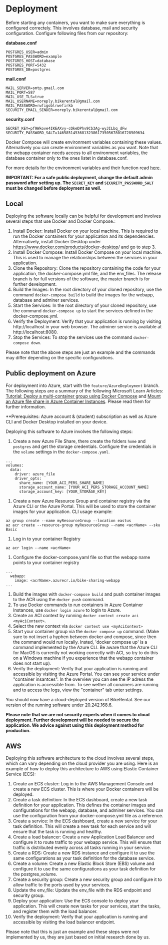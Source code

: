 # Deployment
Before starting any containers, you want to make sure everything is configured correctely. This involves database, mail and security configuration. Configure following files from our repository:

**database.conf**
```
POSTGRES_USER=admin
POSTGRES_PASSWORD=example
POSTGRES_HOST=database
POSTGRES_PORT=5432
POSTGRES_DB=postgres

```
**mail.conf**
```
MAIL_SERVER=smtp.gmail.com
MAIL_PORT=587
MAIL_USE_TLS=true
MAIL_USERNAME=noreply.bikerental@gmail.com
MAIL_PASSWORD=rwfigoblrwefirkb
SECURITY_EMAIL_SENDER=noreply.bikerental@gmail.com

```
**security.conf**
```
SECRET_KEY=pf9Wkove4IKEAXvy-cQkeDPhv9Cb3Ag-wyJILbq_dFw
SECURITY_PASSWORD_SALT=146585145368132386173505678016728509634
```
Docker Compose will create environment variables containing these values. Alternatively you can create environment variables as you want. Note that the webapp container needs access to all environment variables, the database container only to the ones listet in database.conf.

For more details for the environment variables and their function read [here](/deliverables/doc.md/#databaseconf). 

**IMPORTANT: For a safe public deployment, change the default admin password after setting up. The ```SECRET_KEY``` and ```SECURITY_PASSWORD_SALT``` must be changed before deployment as well.**

## Local
Deploying the software locally can be helpful for development and involves several steps that use Docker and Docker Compose.:

1. Install Docker: Install Docker on your local machine. This is required to run the Docker containers for your application and its dependencies. Alternatively, install Docker Desktop under https://www.docker.com/products/docker-desktop/ and go to step 3.
1. Install Docker Compose: Install Docker Compose on your local machine. This is used to manage the relationships between the services in your application.
1. Clone the Repository: Clone the repository containing the code for your application, the docker-compose.yml file, and the env_files. The release branch is for full versions of the software, the master branch is for further development.
1. Build the Images: In the root directory of your cloned repository, use the command `docker-compose build` to build the images for the webapp, database and adminer services.
1. Start the Services: In the root directory of your cloned repository, use the command `docker-compose up` to start the services defined in the docker-compose.yml.
1. Verify the Deployment: Verify that your application is running by visiting http://localhost in your web browser. The adminer service is available at http://localhost:8080.
1. Stop the Services: To stop the services use the command `docker-compose down`. 

Please note that the above steps are just an example and the commands may differ depending on the specific configurations.

## Public deployment on Azure
For deployment into Azure, start with the `feature/AzureDeployment` branch.
The following steps are a summary of the following Microsoft Learn Articles: [Tutorial: Deploy a multi-container group using Docker Compose](https://learn.microsoft.com/en-us/azure/container-instances/tutorial-docker-compose) and [Mount an Azure file share in Azure Container Instances](https://learn.microsoft.com/en-us/azure/container-instances/container-instances-volume-azure-files). Please read them for further information.

**Prerequisites: Azure account & (student) subscription as well as Azure CLI and Docker Desktop installed on your device.

Deploying this software to Azure involves the following steps:

1. Create a new Azure File Share, there create the folders `home` and `postgres` and get the storage credentials. Configure the credentials in the `volume` settings in the `docker-compose.yaml`.
```
...
volumes:
  data:
    driver: azure_file
    driver_opts:
      share_name: [YOUR_ACI_PERS_SHARE_NAME]
      storage_account_name: [YOUR_ACI_PERS_STORAGE_ACCOUNT_NAME]
      storage_account_key: [YOUR_STORAGE_KEY]
```
1. Create a new Azure Resource Group and container registry via the Azure CLI or the Azure Portal. This will be used to store the container images for your application. CLI usage example:
```
az group create --name myResourceGroup --location eastus
az acr create --resource-group myResourceGroup --name <acrName> --sku Basic
```
1. Log in to your container Registry
```
az acr login --name <acrName>
```
1. Configure the docker-compose.yaml file so that the webapp name points to your container registry
```
...
  webapp:
    image: <acrName>.azurecr.io/bike-sharing-webapp
...
```
1. Build the images with `docker-compose build` and push container images to the ACR using the `docker push` command.
1. To use Docker commands to run containers in Azure Container Instances, use `docker login azure` to login to Azure.
1. Create an ACI context by running `docker context create aci <myAciContext>`.
1. Select the new context via `docker context use <myAciContext>`
1. Start your container group via the `docker compose up` command. (Make sure to not insert a hyphen between docker and compose, since then the command would run locally. Insted, 'docker compose up' is a command implemented by the Azure CLI. Be aware that the Azure CLI for MacOS is currently not working correctly with ACI, so try to do this on a Windows machine if you experience that the webapp container does not start up).
1. Verify the deployment: Verify that your application is running and accessible by visiting the Azure Portal. You can see your service under "container insantces". In the overview you can see the IP adress the application is accessible from. To see wether all conainers are running and to access the logs, view the "container" tab unter settings.

You should now have a cloud-deployed version of BikeRental. See our version of the running software under 20.242.168.6.

**Please note that we are not security experts when it comes to cloud deployment. Further development will be needed to secure the application. We advice against using this deployment method for production.**

## AWS
Deploying this software architecture to the cloud involves several steps, which can vary depending on the cloud provider you are using. Here is an example of how to deploy this architecture to AWS using Elastic Container Service (ECS):

1. Create an ECS cluster: Log in to the AWS Management Console and create a new ECS cluster. This is where your Docker containers will be deployed.
1. Create a task definition: In the ECS dashboard, create a new task definition for your application. This defines the container images and configurations for the webapp, database, and adminer services. You can use the configuration from your docker-compose.yml file as a reference.
1. Create a service: In the ECS dashboard, create a new service for your task definition. This will create a new task for each service and will ensure that the task is running and healthy.
1. Create a load balancer: Create a new Application Load Balancer and configure it to route traffic to your webapp service. This will ensure that traffic is distributed evenly across all tasks running in your service.
1. Create a RDS: Create a new RDS instance and configure it to use the same configurations as your task definition for the database service.
1. Create a volume: Create a new Elastic Block Store (EBS) volume and configure it to use the same configurations as your task definition for the postgres_volume.
1. Create a security group: Create a new security group and configure it to allow traffic to the ports used by your services.
1. Update the env_file: Update the env_file with the RDS endpoint and security group.
1. Deploy your application: Use the ECS console to deploy your application. This will create new tasks for your services, start the tasks, and register them with the load balancer.
1. Verify the deployment: Verify that your application is running and accessible by visiting the load balancer endpoint.

Please note that this is just an example and these steps were not implemented by us, they are just based on initial research done by us.
